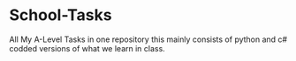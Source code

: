 # School-Tasks
All My A-Level Tasks in one repository this mainly consists of python and c# codded versions of what we learn in class.
